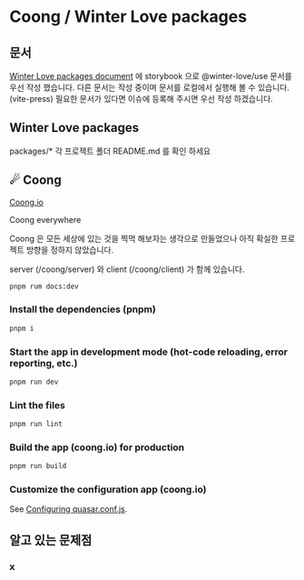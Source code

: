 # Coong / Winter Love packages

## 문서
[Winter Love packages document](https://winter-love.github.io/web/) 에 storybook 으로 @winter-love/use 문서를 우선 작성 했습니다.
다른 문서는 작성 중이며 문서를 로컬에서 실행해 볼 수 있습니다. (vite-press) 필요한 문서가 있다면 이슈에 등록해 주시면 우선 작성 하겠습니다.

## Winter Love packages

packages/* 각 프로젝트 폴더 README.md 를 확인 하세요

## ☄ Coong

[Coong.io](https://coong.io)

Coong everywhere

Coong 은 모든 세상에 있는 것을 찍먹 해보자는 생각으로 만들었으나 아직 확실한 프로젝트 방향을 정하지 않았습니다.

server (/coong/server) 와 client (/coong/client) 가 함께 있습니다.

```bash
pnpm rum docs:dev
```


### Install the dependencies (pnpm)
```bash
pnpm i
```

### Start the app in development mode (hot-code reloading, error reporting, etc.)
```bash
pnpm run dev
```

### Lint the files
```bash
pnpm run lint
```

### Build the app (coong.io) for production
```bash
pnpm run build
```

### Customize the configuration app (coong.io)
See [Configuring quasar.conf.js](https://v2.quasar.dev/quasar-cli/quasar-conf-js).

## 알고 있는 문제점

### x

